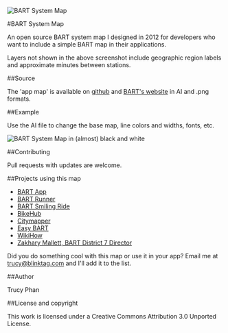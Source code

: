 ![BART System Map](https://raw.github.com/trucy/bart-map/master/etc/BART_cc_map_small.jpg)

#BART System Map

An open source BART system map I designed in 2012 for developers who want to include a simple BART map in their applications.

Layers not shown in the above screenshot include geographic region labels and approximate minutes between stations.

##Source

The 'app map' is available on [github](https://github.com/trucy/bart-map) and [BART's website](http://www.bart.gov/schedules/developers/maps.aspx) in AI and .png formats.

##Example

Use the AI file to change the base map, line colors and widths, fonts, etc. 

![BART System Map in (almost) black and white ](https://raw.github.com/trucy/bart-map/master/etc/BART_cc_map_bw_small.jpg)

##Contributing

Pull requests with updates are welcome.

##Projects using this map

* [BART App](https://play.google.com/store/apps/details?id=com.bartapp)
* [BART Runner](https://play.google.com/store/apps/details?id=com.dougkeen.bart&rdid=com.dougkeen.bart)
* [BART Smiling Ride](https://play.google.com/store/apps/details?id=com.mobispectra.android.apps.srbart)
* [BikeHub](http://bikehub.com/bartbikestation/)
* [Citymapper](https://citymapper.com/sf-bay-area/)
* [Easy BART](https://itunes.apple.com/us/app/easy-bart/id567074135)
* [WikiHow](http://www.wikihow.com/Ride-Bay-Area-Rapid-Transit-(BART))
* [Zakhary Mallett, BART District 7 Director](http://www.zakharymallettbart.com/)

Did you do something cool with this map or use it in your app? Email me at trucy@blinktag.com and I'll add it to the list.

##Author

Trucy Phan

##License and copyright

This work is licensed under a Creative Commons Attribution 3.0 Unported License.
